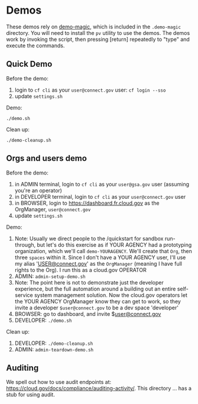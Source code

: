 # Demos

These demos rely on [demo-magic](https://github.com/paxtonhare/demo-magic), which is included in the `.demo-magic` directory. You will need to install the `pv` utility to use the demos. The demos work by invoking the script, then pressing \[return\] repeatedly to "type" and execute the commands.

## Quick Demo

Before the demo:
  1. login to `cf cli` as your `user@connect.gov` user: `cf login --sso`
  1. update `settings.sh`

Demo:
```
./demo.sh
```

Clean up:
```
./demo-cleanup.sh
```

## Orgs and users demo

Before the demo:

  1. in ADMIN terminal, login to `cf cli` as your `user@gsa.gov` user (assuming you're an operator)
  2. in DEVELOPER terminal, login to `cf cli` as your `user@connect.gov` user
  3. in BROWSER, login to https://dashboard.fr.cloud.gov as  the OrgManager,
     `user@connect.gov`
  4. update `settings.sh` 

Demo:

  1. Note: Usually we direct people to the /quickstart for sandbox run-through, but let's do this exercise as if YOUR AGENCY had a prototyping organization, which we'll call `demo-YOURAGENCY`. We'll create that `Org`, then three `spaces` within it.  Since I don't have a YOUR AGENCY user, I'll use my alias 'USER@connect.gov' as the `OrgManager` (meaning I have full rights to the Org). I run this as a cloud.gov OPERATOR
  1. ADMIN: `admin-setup-demo.sh`
  1. Note: The point here is not to demonstrate just the developer experience, but the full automation around a building out an entire self-service system management solution.  Now the cloud.gov operators let the YOUR AGENCY OrgManager know they can get to work, so they invite a developer `$user@connect.gov` to be a dev space 'developer'
  1. BROWSER: go to dashboard, and invite $user@connect.gov 
  1. DEVELOPER: `./demo.sh`

Clean up:
  1. DEVELOPER: `./demo-cleanup.sh`
  1. ADMIN: `admin-teardown-demo.sh`


## Auditing

We spell out how to use audit endpoints at:
https://cloud.gov/docs/compliance/auditing-activity/. This directory ... has a
stub for using audit.
